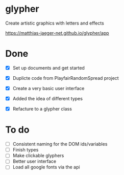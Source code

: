 # glypher
Create artistic graphics with letters and effects

https://matthias-jaeger-net.github.io/glypher/app

# Done
- [x] Set up documents and get started
- [x] Duplicte code from PlayfairRandomSpread project
- [x] Create a very basic user interface
- [x] Added the idea of different types
- [x] Refacture to a glypher class


# To do
- [ ] Consistent naming for the DOM ids/variables
- [ ] Finish types
- [ ] Make clickable glyphers
- [ ] Better user interface
- [ ] Load all google fonts via the api
